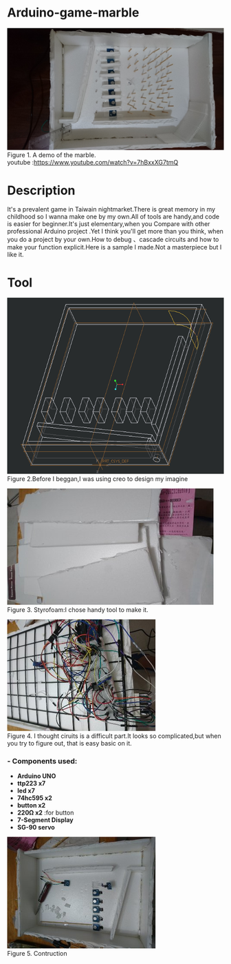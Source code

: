 # Arduino-game-marble

![marble](https://github.com/qwp8510/Arduino-game-marble/blob/master/picture/DSC_1827.JPG)
Figure 1. A demo of the marble.  
youtube :https://www.youtube.com/watch?v=7hBxxXG7tmQ  

# Description
It's a prevalent game in Taiwain nightmarket.There is great memory in my childhood so I wanna make one by my own.All of tools are handy,and code is easier for beginner.It's just elementary,when you Compare with other professional Arduino project .Yet I think you'll get more than you think, when you do a project by your own.How to debug 、cascade circuits and how to make your function explicit.Here is a sample I made.Not a masterpiece but I like it.

# Tool
![picture](https://github.com/qwp8510/Arduino-game-marble/blob/master/picture/game1.png)  
Figure 2.Before I beggan,I was using creo to design my imagine

![Styrofoam](https://github.com/qwp8510/Arduino-game-marble/blob/master/picture/1556899910576.jpg)  
Figure 3. Styrofoam:I chose handy tool to make it.

![circuits](https://github.com/qwp8510/Arduino-game-marble/blob/master/picture/1556727061707.jpg)  
Figure 4. I thought ciruits is a difficult part.It looks so complicated,but when you try to figure out, that is easy basic on it.

### - **Components used:** 
- **Arduino UNO** 
- **ttp223 x7** 
- **led x7** 
- **74hc595 x2** 
- **button x2**
- **220Ω x2** :for button
- **7-Segment Display** 
- **SG-90 servo**


![Contruction](https://github.com/qwp8510/Arduino-game-marble/blob/master/picture/1556691668799.jpg)  
Figure 5. Contruction
